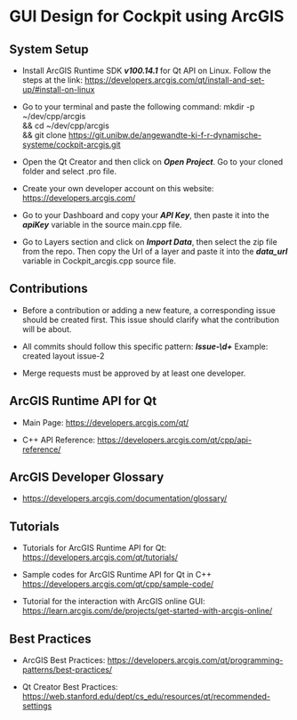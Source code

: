 # GUI Design for Cockpit using ArcGIS

## System Setup

* Install ArcGIS Runtime SDK __*v100.14.1*__ for Qt API on Linux. Follow the steps at the link:
https://developers.arcgis.com/qt/install-and-set-up/#install-on-linux

* Go to your terminal and paste the following command:
  mkdir -p ~/dev/cpp/arcgis \
  && cd ~/dev/cpp/arcgis \
  && git clone https://git.unibw.de/angewandte-ki-f-r-dynamische-systeme/cockpit-arcgis.git

* Open the Qt Creator and then click on __*Open Project*__. Go to your cloned folder and select .pro file. 

* Create your own developer account on this website: 
  https://developers.arcgis.com/

* Go to your Dashboard and copy your __*API Key*__, then paste it into the __*apiKey*__ variable in the source main.cpp file.

* Go to Layers section and click on __*Import Data*__, then select the zip file from the repo. Then copy the Url of a layer and paste it into the __*data_url*__ variable in Cockpit_arcgis.cpp source file.

## Contributions

* Before a contribution or adding a new feature, a corresponding issue should be created first. This issue should clarify what the contribution will be about.

* All commits should follow this specific pattern: __*Issue\-\d+*__
  Example: created layout issue-2

* Merge requests must be approved by at least one developer. 

## ArcGIS Runtime API for Qt

* Main Page:
https://developers.arcgis.com/qt/

* C++ API Reference:
https://developers.arcgis.com/qt/cpp/api-reference/

## ArcGIS Developer Glossary

* https://developers.arcgis.com/documentation/glossary/

## Tutorials

* Tutorials for ArcGIS Runtime API for Qt:
https://developers.arcgis.com/qt/tutorials/

* Sample codes for ArcGIS Runtime API for Qt in C++
https://developers.arcgis.com/qt/cpp/sample-code/

* Tutorial for the interaction with ArcGIS online GUI:
https://learn.arcgis.com/de/projects/get-started-with-arcgis-online/

## Best Practices

* ArcGIS Best Practices:
https://developers.arcgis.com/qt/programming-patterns/best-practices/

* Qt Creator Best Practices:
https://web.stanford.edu/dept/cs_edu/resources/qt/recommended-settings


